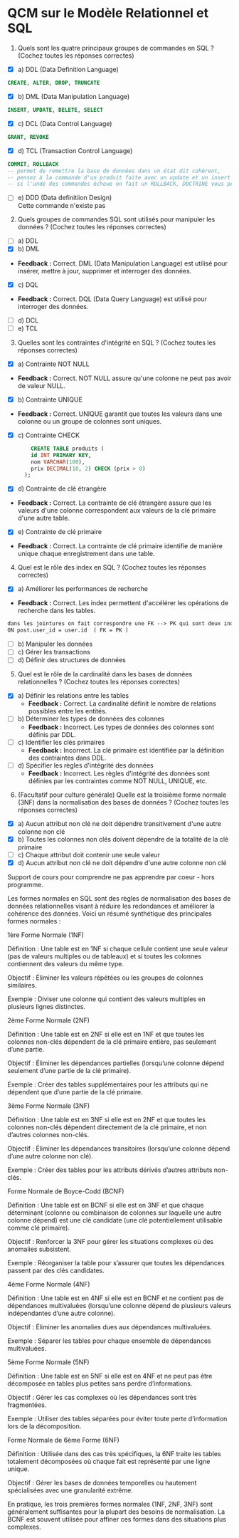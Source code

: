 # QCM sur le Modèle Relationnel et SQL

1. Quels sont les quatre principaux groupes de commandes en SQL ? (Cochez toutes les réponses correctes)

- [x] a) DDL (Data Definition Language)
```sql
CREATE, ALTER, DROP, TRUNCATE
```
- [x] b) DML (Data Manipulation Language)
```sql
INSERT, UPDATE, DELETE, SELECT
```
- [x] c) DCL (Data Control Language)
```sql
GRANT, REVOKE
```
- [x] d) TCL (Transaction Control Language)
```sql 
COMMIT, ROLLBACK
-- permet de remettre la base de données dans un état dit cohérent,
-- pensez à la commande d'un produit faite avec un update et un insert
-- si l'unde des commandes échoue on fait un ROLLBACK, DOCTRINE vous permet par exemple de catch l'exception 
``` 
- [ ] e) DDD (Data definitiion Design)  
Cette commande n'existe pas 

2. Quels groupes de commandes SQL sont utilisés pour manipuler les données ? (Cochez toutes les réponses correctes)

- [ ] a) DDL  
- [x] b) DML
- **Feedback :** Correct. DML (Data Manipulation Language) est utilisé pour insérer, mettre à jour, supprimer et interroger des données.
- [x] c) DQL
- **Feedback :** Correct. DQL (Data Query Language) est utilisé pour interroger des données.
- [ ] d) DCL  
- [ ] e) TCL  

3. Quelles sont les contraintes d'intégrité en SQL ? (Cochez toutes les réponses correctes)

- [x] a) Contrainte NOT NULL
- **Feedback :** Correct. NOT NULL assure qu'une colonne ne peut pas avoir de valeur NULL.
- [x] b) Contrainte UNIQUE
- **Feedback :** Correct. UNIQUE garantit que toutes les valeurs dans une colonne ou un groupe de colonnes sont uniques.
- [x] c) Contrainte CHECK
  ```sql
      CREATE TABLE produits (
      id INT PRIMARY KEY,
      nom VARCHAR(100),
      prix DECIMAL(10, 2) CHECK (prix > 0)
    );
  ```
- [x] d) Contrainte de clé étrangère
- **Feedback :** Correct. La contrainte de clé étrangère assure que les valeurs d'une colonne correspondent aux valeurs de la clé primaire d'une autre table.
- [x] e) Contrainte de clé primaire  
- **Feedback :** Correct. La contrainte de clé primaire identifie de manière unique chaque enregistrement dans une table.

4. Quel est le rôle des index en SQL ? (Cochez toutes les réponses correctes)

- [x] a) Améliorer les performances de recherche
- **Feedback :** Correct. Les index permettent d'accélérer les opérations de recherche dans les tables.
```txt
dans les jointures on fait correspondre une FK --> PK qui sont deux index
ON post.user_id = user.id  ( FK = PK )
```
- [ ] b) Manipuler les données  
- [ ] c) Gérer les transactions  
- [ ] d) Définir des structures de données  

5. Quel est le rôle de la cardinalité dans les bases de données relationnelles ? (Cochez toutes les réponses correctes)

  - [x] a) Définir les relations entre les tables
     - **Feedback :** Correct. La cardinalité définit le nombre de relations possibles entre les entités.
  - [ ] b) Déterminer les types de données des colonnes
     - **Feedback :** Incorrect. Les types de données des colonnes sont définis par DDL.
  - [ ] c) Identifier les clés primaires
     - **Feedback :** Incorrect. La clé primaire est identifiée par la définition des contraintes dans DDL.
  - [ ] d) Spécifier les règles d'intégrité des données
     - **Feedback :** Incorrect. Les règles d'intégrité des données sont définies par les contraintes comme NOT NULL, UNIQUE, etc.

6. (Facultatif pour culture générale) Quelle est la troisième forme normale (3NF) dans la normalisation des bases de données ? (Cochez toutes les réponses correctes)

- [x] a) Aucun attribut non clé ne doit dépendre transitivement d'une autre colonne non clé  
- [x] b) Toutes les colonnes non clés doivent dépendre de la totalité de la clé primaire  
- [ ] c) Chaque attribut doit contenir une seule valeur  
- [x] d) Aucun attribut non clé ne doit dépendre d'une autre colonne non clé

Support de cours pour comprendre ne pas apprendre par coeur - hors programme.

Les formes normales en SQL sont des règles de normalisation des bases de données relationnelles visant à réduire les redondances et améliorer la cohérence des données. Voici un résumé synthétique des principales formes normales :

1ère Forme Normale (1NF)

Définition : Une table est en 1NF si chaque cellule contient une seule valeur (pas de valeurs multiples ou de tableaux) et si toutes les colonnes contiennent des valeurs du même type.

Objectif : Éliminer les valeurs répétées ou les groupes de colonnes similaires.

Exemple : Diviser une colonne qui contient des valeurs multiples en plusieurs lignes distinctes.

2ème Forme Normale (2NF)

Définition : Une table est en 2NF si elle est en 1NF et que toutes les colonnes non-clés dépendent de la clé primaire entière, pas seulement d’une partie.

Objectif : Éliminer les dépendances partielles (lorsqu’une colonne dépend seulement d’une partie de la clé primaire).

Exemple : Créer des tables supplémentaires pour les attributs qui ne dépendent que d’une partie de la clé primaire.

3ème Forme Normale (3NF)

Définition : Une table est en 3NF si elle est en 2NF et que toutes les colonnes non-clés dépendent directement de la clé primaire, et non d’autres colonnes non-clés.

Objectif : Éliminer les dépendances transitoires (lorsqu’une colonne dépend d’une autre colonne non clé).

Exemple : Créer des tables pour les attributs dérivés d’autres attributs non-clés.

Forme Normale de Boyce-Codd (BCNF)

Définition : Une table est en BCNF si elle est en 3NF et que chaque déterminant (colonne ou combinaison de colonnes sur laquelle une autre colonne dépend) est une clé candidate (une clé potentiellement utilisable comme clé primaire).

Objectif : Renforcer la 3NF pour gérer les situations complexes où des anomalies subsistent.

Exemple : Réorganiser la table pour s’assurer que toutes les dépendances passent par des clés candidates.

4ème Forme Normale (4NF)

Définition : Une table est en 4NF si elle est en BCNF et ne contient pas de dépendances multivaluées (lorsqu’une colonne dépend de plusieurs valeurs indépendantes d’une autre colonne).

Objectif : Éliminer les anomalies dues aux dépendances multivaluées.

Exemple : Séparer les tables pour chaque ensemble de dépendances multivaluées.

5ème Forme Normale (5NF)

Définition : Une table est en 5NF si elle est en 4NF et ne peut pas être décomposée en tables plus petites sans perdre d’informations.

Objectif : Gérer les cas complexes où les dépendances sont très fragmentées.

Exemple : Utiliser des tables séparées pour éviter toute perte d’information lors de la décomposition.

Forme Normale de 6ème Forme (6NF)

Définition : Utilisée dans des cas très spécifiques, la 6NF traite les tables totalement décomposées où chaque fait est représenté par une ligne unique.

Objectif : Gérer les bases de données temporelles ou hautement spécialisées avec une granularité extrême.

En pratique, les trois premières formes normales (1NF, 2NF, 3NF) sont généralement suffisantes pour la plupart des besoins de normalisation. La BCNF est souvent utilisée pour affiner ces formes dans des situations plus complexes.


